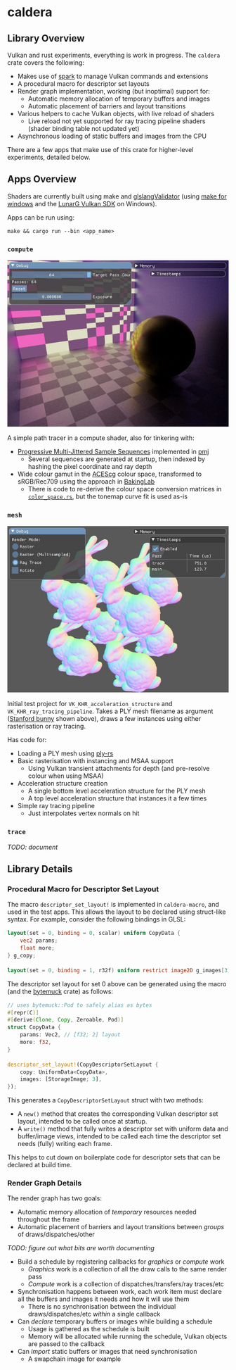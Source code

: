 # caldera

## Library Overview

Vulkan and rust experiments, everything is work in progress.  The `caldera` crate covers the following:

* Makes use of [spark](https://github.com/sjb3d/spark) to manage Vulkan commands and extensions
* A procedural macro for descriptor set layouts
* Render graph implementation, working (but inoptimal) support for:
  * Automatic memory allocation of temporary buffers and images
  * Automatic placement of barriers and layout transitions
* Various helpers to cache Vulkan objects, with live reload of shaders
  * Live reload not yet supported for ray tracing pipeline shaders (shader binding table not updated yet)
* Asynchronous loading of static buffers and images from the CPU

There are a few apps that make use of this crate for higher-level experiments, detailed below.

## Apps Overview

Shaders are currently built using make and [glslangValidator](https://github.com/KhronosGroup/glslang) (using [make for windows](http://gnuwin32.sourceforge.net/packages/make.htm) and the [LunarG Vulkan SDK](https://vulkan.lunarg.com/) on Windows).

Apps can be run using:

```
make && cargo run --bin <app_name>
```

### `compute`

![compute](https://github.com/sjb3d/caldera/blob/main/docs/compute.jpg)

A simple path tracer in a compute shader, also for tinkering with:

* [Progressive Multi-Jittered Sample Sequences](https://graphics.pixar.com/library/ProgressiveMultiJitteredSampling/) implemented in [pmj](https://github.com/sjb3d/pmj)
  * Several sequences are generated at startup, then indexed by hashing the pixel coordinate and ray depth
* Wide colour gamut in the [ACEScg](https://en.wikipedia.org/wiki/Academy_Color_Encoding_System) colour space, transformed to sRGB/Rec709 using the approach in [BakingLab](https://github.com/TheRealMJP/BakingLab/blob/master/BakingLab/ACES.hlsl)
  * There is code to re-derive the colour space conversion matrices in [`color_space.rs`](https://github.com/sjb3d/caldera/blob/main/caldera/src/color_space.rs), but the tonemap curve fit is used as-is

### `mesh`

![mesh](https://github.com/sjb3d/caldera/blob/main/docs/mesh.jpg)

Initial test project for `VK_KHR_acceleration_structure` and `VK_KHR_ray_tracing_pipeline`.  Takes a PLY mesh filename as argument ([Stanford bunny](http://graphics.stanford.edu/data/3Dscanrep/) shown above), draws a few instances using either rasterisation or ray tracing.

Has code for:
* Loading a PLY mesh using [ply-rs](https://github.com/Fluci/ply-rs)
* Basic rasterisation with instancing and MSAA support
  * Using Vulkan transient attachments for depth (and pre-resolve colour when using MSAA)
* Acceleration structure creation
  * A single bottom level acceleration structure for the PLY mesh
  * A top level acceleration structure that instances it a few times
* Simple ray tracing pipeline
  * Just interpolates vertex normals on hit

### `trace`

_TODO: document_

## Library Details

### Procedural Macro for Descriptor Set Layout

The macro `descriptor_set_layout!` is implemented in `caldera-macro`, and used in the test apps.  This allows the layout to be declared using struct-like syntax.  For example, consider the following bindings in GLSL:

```glsl
layout(set = 0, binding = 0, scalar) uniform CopyData {
    vec2 params;
    float more;
} g_copy;

layout(set = 0, binding = 1, r32f) uniform restrict image2D g_images[3];
```

The descriptor set layout for set 0 above can be generated using the macro (and the [bytemuck](https://crates.io/crates/bytemuck) crate) as follows:

```rust
// uses bytemuck::Pod to safely alias as bytes
#[repr(C)]
#[derive(Clone, Copy, Zeroable, Pod)]
struct CopyData {
    params: Vec2, // [f32; 2] layout
    more: f32,
}

descriptor_set_layout!(CopyDescriptorSetLayout {
    copy: UniformData<CopyData>,
    images: [StorageImage; 3],
});
```

This generates a `CopyDescriptorSetLayout` struct with two methods:

* A `new()` method that creates the corresponding Vulkan descriptor set layout, intended to be called once at startup.
* A `write()` method that fully writes a descriptor set with uniform data and buffer/image views, intended to be called each time the descriptor set needs (fully) writing each frame.

This helps to cut down on boilerplate code for descriptor sets that can be declared at build time.

### Render Graph Details

The render graph has two goals:

* Automatic memory allocation of _temporary_ resources needed throughout the frame
* Automatic placement of barriers and layout transitions between _groups_ of draws/dispatches/other

_TODO: figure out what bits are worth documenting_

* Build a schedule by registering callbacks for _graphics_ or _compute_ work
  * _Graphics_ work is a collection of all the draw calls to the same render pass
  * _Compute_ work is a collection of dispatches/transfers/ray traces/etc
* Synchronisation happens between work, each work item must declare all the buffers and images it needs and how it will use them
  * There is no synchronisation between the individual draws/dispatches/etc _within_ a single callback
* Can _declare_ temporary buffers or images while building a schedule
  * Usage is gathered as the schedule is built
  * Memory will be allocated while running the schedule, Vulkan objects are passed to the callback
* Can _import_ static buffers or images that need synchronisation
  * A swapchain image for example
